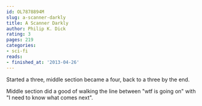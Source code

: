 ```yaml
---
id: OL7878894M
slug: a-scanner-darkly
title: A Scanner Darkly
author: Philip K. Dick
rating: 3
pages: 219
categories:
- sci-fi
reads:
- finished_at: '2013-04-26'
---
```

Started a three, middle section became a four, back to a three by the end.

Middle section did a good of walking the line between "wtf is going on" with "I need to know what comes next".
